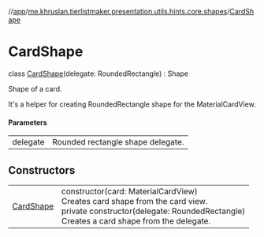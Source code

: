 //[app](../../../index.md)/[me.khruslan.tierlistmaker.presentation.utils.hints.core.shapes](../index.md)/[CardShape](index.md)

# CardShape

class [CardShape](index.md)(delegate: RoundedRectangle) : Shape

Shape of a card.

It's a helper for creating RoundedRectangle shape for the MaterialCardView.

#### Parameters

| | |
|---|---|
| delegate | Rounded rectangle shape delegate. |

## Constructors

| | |
|---|---|
| [CardShape](-card-shape.md) | constructor(card: MaterialCardView)<br>Creates card shape from the card view.<br>private constructor(delegate: RoundedRectangle)<br>Creates a card shape from the delegate. |
